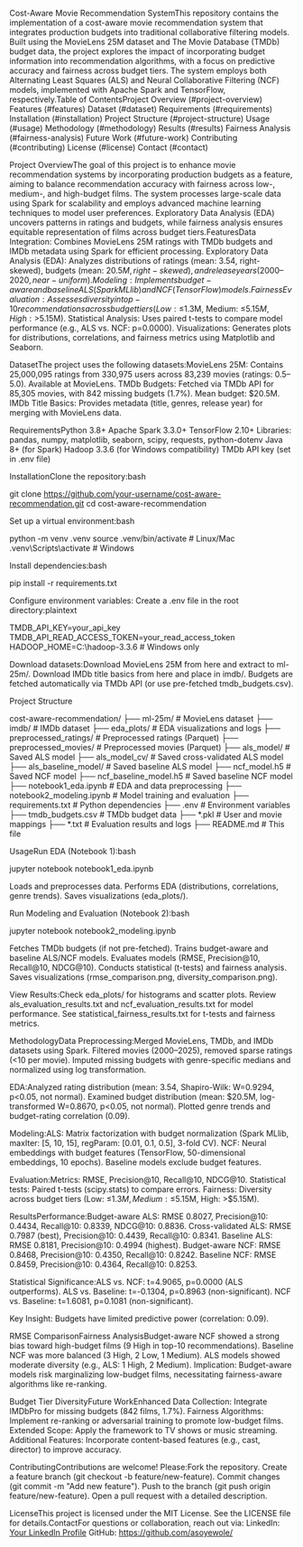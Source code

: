 Cost-Aware Movie Recommendation SystemThis repository contains the implementation of a cost-aware movie recommendation system that integrates production budgets into traditional collaborative filtering models. Built using the MovieLens 25M dataset and The Movie Database (TMDb) budget data, the project explores the impact of incorporating budget information into recommendation algorithms, with a focus on predictive accuracy and fairness across budget tiers. The system employs both Alternating Least Squares (ALS) and Neural Collaborative Filtering (NCF) models, implemented with Apache Spark and TensorFlow, respectively.Table of ContentsProject Overview (#project-overview)
Features (#features)
Dataset (#dataset)
Requirements (#requirements)
Installation (#installation)
Project Structure (#project-structure)
Usage (#usage)
Methodology (#methodology)
Results (#results)
Fairness Analysis (#fairness-analysis)
Future Work (#future-work)
Contributing (#contributing)
License (#license)
Contact (#contact)

Project OverviewThe goal of this project is to enhance movie recommendation systems by incorporating production budgets as a feature, aiming to balance recommendation accuracy with fairness across low-, medium-, and high-budget films. The system processes large-scale data using Spark for scalability and employs advanced machine learning techniques to model user preferences. Exploratory Data Analysis (EDA) uncovers patterns in ratings and budgets, while fairness analysis ensures equitable representation of films across budget tiers.FeaturesData Integration: Combines MovieLens 25M ratings with TMDb budgets and IMDb metadata using Spark for efficient processing.
Exploratory Data Analysis (EDA): Analyzes distributions of ratings (mean: 3.54, right-skewed), budgets (mean: $20.5M, right-skewed), and release years (2000–2020, near-uniform).
Modeling: Implements budget-aware and baseline ALS (Spark MLlib) and NCF (TensorFlow) models.
Fairness Evaluation: Assesses diversity in top-10 recommendations across budget tiers (Low: ≤$1.3M, Medium: ≤$5.15M, High: >$5.15M).
Statistical Analysis: Uses paired t-tests to compare model performance (e.g., ALS vs. NCF: p=0.0000).
Visualizations: Generates plots for distributions, correlations, and fairness metrics using Matplotlib and Seaborn.

DatasetThe project uses the following datasets:MovieLens 25M: Contains 25,000,095 ratings from 330,975 users across 83,239 movies (ratings: 0.5–5.0). Available at MovieLens.
TMDb Budgets: Fetched via TMDb API for 85,305 movies, with 842 missing budgets (1.7%). Mean budget: $20.5M.
IMDb Title Basics: Provides metadata (title, genres, release year) for merging with MovieLens data.

RequirementsPython 3.8+
Apache Spark 3.3.0+
TensorFlow 2.10+
Libraries: pandas, numpy, matplotlib, seaborn, scipy, requests, python-dotenv
Java 8+ (for Spark)
Hadoop 3.3.6 (for Windows compatibility)
TMDb API key (set in .env file)

InstallationClone the repository:bash

git clone https://github.com/your-username/cost-aware-recommendation.git
cd cost-aware-recommendation

Set up a virtual environment:bash

python -m venv .venv
source .venv/bin/activate  # Linux/Mac
.venv\Scripts\activate     # Windows

Install dependencies:bash

pip install -r requirements.txt

Configure environment variables:
Create a .env file in the root directory:plaintext

TMDB_API_KEY=your_api_key
TMDB_API_READ_ACCESS_TOKEN=your_read_access_token
HADOOP_HOME=C:\hadoop-3.3.6  # Windows only

Download datasets:Download MovieLens 25M from here and extract to ml-25m/.
Download IMDb title basics from here and place in imdb/.
Budgets are fetched automatically via TMDb API (or use pre-fetched tmdb_budgets.csv).

Project Structure

cost-aware-recommendation/
├── ml-25m/                    # MovieLens dataset
├── imdb/                      # IMDb dataset
├── eda_plots/                 # EDA visualizations and logs
├── preprocessed_ratings/       # Preprocessed ratings (Parquet)
├── preprocessed_movies/        # Preprocessed movies (Parquet)
├── als_model/                 # Saved ALS model
├── als_model_cv/              # Saved cross-validated ALS model
├── als_baseline_model/        # Saved baseline ALS model
├── ncf_model.h5               # Saved NCF model
├── ncf_baseline_model.h5      # Saved baseline NCF model
├── notebook1_eda.ipynb        # EDA and data preprocessing
├── notebook2_modeling.ipynb    # Model training and evaluation
├── requirements.txt           # Python dependencies
├── .env                       # Environment variables
├── tmdb_budgets.csv           # TMDb budget data
├── *.pkl                      # User and movie mappings
├── *.txt                      # Evaluation results and logs
├── README.md                  # This file

UsageRun EDA (Notebook 1):bash

jupyter notebook notebook1_eda.ipynb

Loads and preprocesses data.
Performs EDA (distributions, correlations, genre trends).
Saves visualizations (eda_plots/).

Run Modeling and Evaluation (Notebook 2):bash

jupyter notebook notebook2_modeling.ipynb

Fetches TMDb budgets (if not pre-fetched).
Trains budget-aware and baseline ALS/NCF models.
Evaluates models (RMSE, Precision@10, Recall@10, NDCG@10).
Conducts statistical (t-tests) and fairness analysis.
Saves visualizations (rmse_comparison.png, diversity_comparison.png).

View Results:Check eda_plots/ for histograms and scatter plots.
Review als_evaluation_results.txt and ncf_evaluation_results.txt for model performance.
See statistical_fairness_results.txt for t-tests and fairness metrics.

MethodologyData Preprocessing:Merged MovieLens, TMDb, and IMDb datasets using Spark.
Filtered movies (2000–2025), removed sparse ratings (<10 per movie).
Imputed missing budgets with genre-specific medians and normalized using log transformation.

EDA:Analyzed rating distribution (mean: 3.54, Shapiro-Wilk: W=0.9294, p<0.05, not normal).
Examined budget distribution (mean: $20.5M, log-transformed W=0.8670, p<0.05, not normal).
Plotted genre trends and budget-rating correlation (0.09).

Modeling:ALS: Matrix factorization with budget normalization (Spark MLlib, maxIter: [5, 10, 15], regParam: [0.01, 0.1, 0.5], 3-fold CV).
NCF: Neural embeddings with budget features (TensorFlow, 50-dimensional embeddings, 10 epochs).
Baseline models exclude budget features.

Evaluation:Metrics: RMSE, Precision@10, Recall@10, NDCG@10.
Statistical tests: Paired t-tests (scipy.stats) to compare errors.
Fairness: Diversity across budget tiers (Low: ≤$1.3M, Medium: ≤$5.15M, High: >$5.15M).

ResultsPerformance:Budget-aware ALS: RMSE 0.8027, Precision@10: 0.4434, Recall@10: 0.8339, NDCG@10: 0.8836.
Cross-validated ALS: RMSE 0.7987 (best), Precision@10: 0.4439, Recall@10: 0.8341.
Baseline ALS: RMSE 0.8181, Precision@10: 0.4994 (highest).
Budget-aware NCF: RMSE 0.8468, Precision@10: 0.4350, Recall@10: 0.8242.
Baseline NCF: RMSE 0.8459, Precision@10: 0.4364, Recall@10: 0.8253.

Statistical Significance:ALS vs. NCF: t=4.9065, p=0.0000 (ALS outperforms).
ALS vs. Baseline: t=-0.1304, p=0.8963 (non-significant).
NCF vs. Baseline: t=1.6081, p=0.1081 (non-significant).

Key Insight: Budgets have limited predictive power (correlation: 0.09).

RMSE ComparisonFairness AnalysisBudget-aware NCF showed a strong bias toward high-budget films (9 High in top-10 recommendations).
Baseline NCF was more balanced (3 High, 2 Low, 1 Medium).
ALS models showed moderate diversity (e.g., ALS: 1 High, 2 Medium).
Implication: Budget-aware models risk marginalizing low-budget films, necessitating fairness-aware algorithms like re-ranking.

Budget Tier DiversityFuture WorkEnhanced Data Collection: Integrate IMDbPro for missing budgets (842 films, 1.7%).
Fairness Algorithms: Implement re-ranking or adversarial training to promote low-budget films.
Extended Scope: Apply the framework to TV shows or music streaming.
Additional Features: Incorporate content-based features (e.g., cast, director) to improve accuracy.

ContributingContributions are welcome! Please:Fork the repository.
Create a feature branch (git checkout -b feature/new-feature).
Commit changes (git commit -m "Add new feature").
Push to the branch (git push origin feature/new-feature).
Open a pull request with a detailed description.

LicenseThis project is licensed under the MIT License. See the LICENSE file for details.ContactFor questions or collaboration, reach out via:
LinkedIn: [Your LinkedIn Profile](https://www.linkedin.com/in/asoyewole/)
GitHub: https://github.com/asoyewole/


